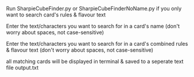 Run SharpieCubeFinder.py or SharpieCubeFinderNoName.py if you only want to search card's rules & flavour text

Enter the text/characters you want to search for in a card's name (don't worry about spaces, not case-sensitive)

Enter the text/characters you want to search for in a card's combined rules & flavour text (don't worry about spaces, not case-sensitive)

all matching cards will be displayed in terminal & saved to a seperate text file output.txt

